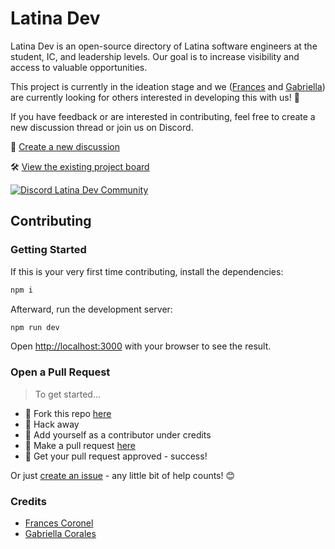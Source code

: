 # Latina Dev

Latina Dev is an open-source directory of Latina software engineers at the student, IC, and leadership levels. Our goal is to increase visibility and access to valuable opportunities.

This project is currently in the ideation stage and we ([Frances](https://github.com/FrancesCoronel) and [Gabriella](https://github.com/EllaCodes4)) are currently looking for others interested in developing this with us! 🎉

If you have feedback or are interested in contributing, feel free to create a new discussion thread or join us on Discord.

💬 [Create a new discussion](https://github.com/FrancesCoronel/latina-dev/discussions)

🛠️ [View the existing project board](https://github.com/users/FrancesCoronel/projects/1)

[![Discord Latina Dev Community](https://dcbadge.vercel.app/api/server/xzHDhxsQAQ)](https://discord.gg/xzHDhxsQAQ)

## Contributing

### Getting Started

If this is your very first time contributing, install the dependencies:

```bash
npm i
```
Afterward, run the development server: 

```bash
npm run dev
```

Open [http://localhost:3000](http://localhost:3000) with your browser to see the result.

### Open a Pull Request

> To get started...

- 🍴 Fork this repo [here](https://github.com/FrancesCoronel/latina-dev#fork-destination-box)
- 🔨 Hack away
- 👥 Add yourself as a contributor under credits
- 🔧 Make a pull request [here](https://github.com/FrancesCoronel/latina-dev/compare)
- 🎉 Get your pull request approved - success!

Or just [create an issue](https://github.com/FrancesCoronel/latina-dev/issues) - any little bit of help counts! 😊

### Credits 
- [Frances Coronel](https://francescoronel.com/)
- [Gabriella Corales](https://ellacodes.netlify.app/)